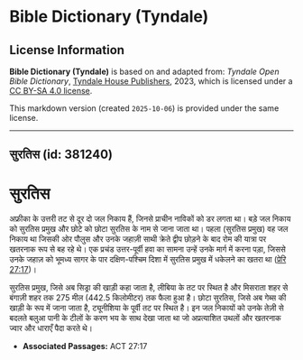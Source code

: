 # Bible Dictionary (Tyndale)

## License Information

**Bible Dictionary (Tyndale)** is based on and adapted from: _Tyndale Open Bible Dictionary_, [Tyndale House Publishers](https://tyndaleopenresources.com/), 2023, which is licensed under a [CC BY-SA 4.0 license](https://creativecommons.org/licenses/by-sa/4.0/legalcode.en).

This markdown version (created `2025-10-06`) is provided under the same license.



--------------------------------

## सुरतिस (id: 381240)

सुरतिस
======

अफ्रीका के उत्तरी तट से दूर दो जल निकाय हैं, जिनसे प्राचीन नाविकों को डर लगता था। बड़े जल निकाय को सुरतिस प्रमुख और छोटे को छोटा सुरतिस के नाम से जाना जाता था। पहला (सुरतिस प्रमुख) वह जल निकाय था जिसकी ओर पौलुस और उनके जहाज़ी साथी क्रेते द्वीप छोड़ने के बाद रोम की यात्रा पर खतरनाक रूप से बह रहे थे। एक प्रचंड उत्तर\-पूर्वी हवा का सामना उन्हें उनके मार्ग में करना पड़ा, जिससे उनके जहाज़ को भूमध्य सागर के पार दक्षिण\-पश्चिम दिशा में सुरतिस प्रमुख में धकेलने का खतरा था ([प्रेरि 27:17](https://ref.ly/Acts27:17))।

सुरतिस प्रमुख, जिसे अब सिड्रा की खाड़ी कहा जाता है, लीबिया के तट पर स्थित है और मिसराता शहर से बंगाज़ी शहर तक 275 मील (442\.5 किलोमीटर) तक फैला हुआ है। छोटा सुरतिस, जिसे अब गेब्स की खाड़ी के रूप में जाना जाता है, ट्यूनीशिया के पूर्वी तट पर स्थित है। इन जल निकायों को उनके तेज़ी से बदलते बलुआ पानी के टीलों के करण भय के साथ देखा जाता था जो अप्रत्याशित उथलों और खतरनाक ज्वार और धाराएँ पैदा करते थे।

* **Associated Passages:** ACT 27:17

